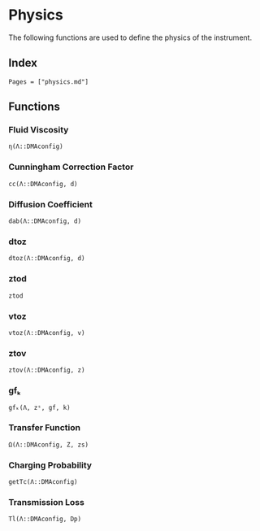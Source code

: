 # Physics

The following functions are used to define the physics of the instrument. 

## Index
```@index
Pages = ["physics.md"]
```

## Functions
### Fluid Viscosity
```@docs
η(Λ::DMAconfig)
```

### Cunningham Correction Factor
```@docs
cc(Λ::DMAconfig, d)
```

### Diffusion Coefficient
```@docs
dab(Λ::DMAconfig, d)
```

### dtoz
```@docs
dtoz(Λ::DMAconfig, d)
```

### ztod
```@docs
ztod
```

### vtoz
```@docs
vtoz(Λ::DMAconfig, v)
```

### ztov
```@docs
ztov(Λ::DMAconfig, z)
```

### gfₖ
```@docs
gfₖ(Λ, zˢ, gf, k)
```


### Transfer Function
```@docs
Ω(Λ::DMAconfig, Z, zs)
```

### Charging Probability
```@docs
getTc(Λ::DMAconfig)
```

### Transmission Loss
```@docs
Tl(Λ::DMAconfig, Dp)
```